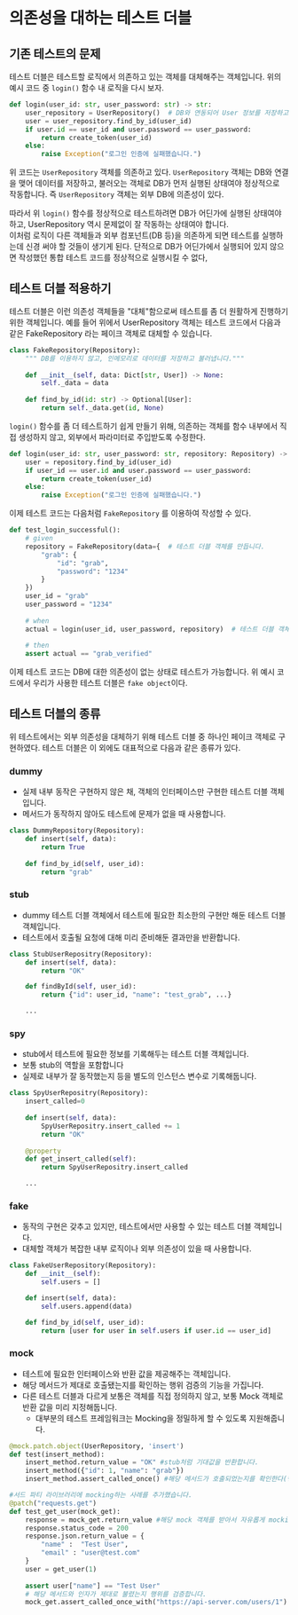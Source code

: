 # 의존성을 대하는 테스트 더블

## 기존 테스트의 문제

테스트 더블은 테스트할 로직에서 의존하고 있는 객체를 대체해주는 객체입니다.
위의 예시 코드 중 `login()` 함수 내 로직을 다시 보자.


```python
def login(user_id: str, user_password: str) -> str:
    user_repository = UserRepository()  # DB와 연동되어 User 정보를 저장하고 불러오는 객체
    user = user_repository.find_by_id(user_id)
    if user.id == user_id and user.password == user_password:
        return create_token(user_id)
    else:
        raise Exception("로그인 인증에 실패했습니다.")
```

위 코드는 `UserRepository` 객체를 의존하고 있다.
`UserRepository` 객체는 DB와 연결을 맺어 데이터를 저장하고, 불러오는 객체로 DB가 먼저 실행된 상태여야 정상적으로 작동합니다. 즉 `UserRepository` 객체는 외부 DB에 의존성이 있다.

따라서 위 `login()` 함수를 정상적으로 테스트하려면 DB가 어딘가에 실행된 상태여야 하고, UserRepository 역시 문제없이 잘 작동하는 상태여야 합니다.   
이처럼 로직이 다른 객체들과 외부 컴포넌트(DB 등)을 의존하게 되면 테스트를 실행하는데 신경 써야 할 것들이 생기게 된다. 단적으로 DB가 어딘가에서 실행되어 있지 않으면 작성했던 통합 테스트 코드를 정상적으로 실행시킬 수 없다,

## 테스트 더블 적용하기

테스트 더블은 이런 의존성 객체들을 "대체"함으로써 테스트를 좀 더 원활하게 진행하기 위한 객체입니다.
예를 들어 위에서 UserRepository 객체는 테스트 코드에서 다음과 같은 FakeRepository 라는 페이크 객체로 대체할 수 있습니다.

```python
class FakeRepository(Repository):
    """ DB를 이용하지 않고, 인메모리로 데이터를 저장하고 불러냅니다."""
    
    def __init__(self, data: Dict[str, User]) -> None:
        self._data = data
        
    def find_by_id(id: str) -> Optional[User]:
        return self._data.get(id, None)
```
`login()` 함수를 좀 더 테스트하기 쉽게 만들기 위해, 의존하는 객체를 함수 내부에서 직접 생성하지 않고, 외부에서 파라미터로 주입받도록 수정한다.  

```python
def login(user_id: str, user_password: str, repository: Repository) -> str:  # repository 파라미터를 추가합니다.
    user = repository.find_by_id(user_id)
    if user_id == user.id and user.password == user_password:
        return create_token(user_id)
    else:
        raise Exception("로그인 인증에 실패했습니다.")
```
이제 테스트 코드는 다음처럼 `FakeRepository` 를 이용하여 작성할 수 있다. 
```python
def test_login_successful():
    # given
    repository = FakeRepository(data={  # 테스트 더블 객체를 만듭니다.
        "grab": {
            "id": "grab",
            "password": "1234"
        }
    })
    user_id = "grab"
    user_password = "1234"
    
    # when
    actual = login(user_id, user_password, repository)  # 테스트 더블 객체를 주입합니다.
    
    # then
    assert actual == "grab_verified"
```
이제 테스트 코드는 DB에 대한 의존성이 없는 상태로 테스트가 가능합니다. 위 예시 코드에서 우리가 사용한 테스트 더블은 `fake object`이다.  

## 테스트 더블의 종류

위 테스트에서는 외부 의존성을 대체하기 위해 테스트 더블 중 하나인 페이크 객체로 구현하였다.
테스트 더블은 이 외에도 대표적으로 다음과 같은 종류가 있다.


### dummy

- 실제 내부 동작은 구현하지 않은 채, 객체의 인터페이스만 구현한 테스트 더블 객체입니다.
- 메서드가 동작하지 않아도 테스트에 문제가 없을 때 사용합니다.

```python
class DummyRepository(Repository):
    def insert(self, data):
        return True
    
    def find_by_id(self, user_id):
        return "grab"
```


### stub

- dummy 테스트 더블 객체에서 테스트에 필요한 최소한의 구현만 해둔 테스트 더블 객체입니다.
- 테스트에서 호출될 요청에 대해 미리 준비해둔 결과만을 반환합니다.

```python
class StubUserRepositry(Repository):
    def insert(self, data):
        return "OK"

    def findById(self, user_id):
        return {"id": user_id, "name": "test_grab", ...}

    ...
```

### spy

- stub에서 테스트에 필요한 정보를 기록해두는 테스트 더블 객체입니다.
- 보통 stub의 역할을 포함합니다
- 실제로 내부가 잘 동작했는지 등을 별도의 인스턴스 변수로 기록해둡니다.

```python
class SpyUserRepositry(Repository):
    insert_called=0
   
    def insert(self, data):
        SpyUserRepositry.insert_called += 1
        return "OK"
   
    @property
    def get_insert_called(self):
        return SpyUserRepositry.insert_called

    ...
```

### fake

- 동작의 구현은 갖추고 있지만, 테스트에서만 사용할 수 있는 테스트 더블 객체입니다.
- 대체할 객체가 복잡한 내부 로직이나 외부 의존성이 있을 때 사용합니다.

```python
class FakeUserRepository(Repository): 
    def __init__(self): 
        self.users = []

    def insert(self, data):
        self.users.append(data)

    def find_by_id(self, user_id):
        return [user for user in self.users if user.id == user_id]
```

### mock

- 테스트에 필요한 인터페이스와 반환 값을 제공해주는 객체입니다.
- 해당 메서드가 제대로 호출됐는지를 확인하는 행위 검증의 기능을 가집니다.
- 다른 테스트 더블과 다르게 보통은 객체를 직접 정의하지 않고, 보통 Mock 객체로 반환 값을 미리 지정해둡니다.
    - 대부분의 테스트 프레임워크는 Mocking을 정밀하게 할 수 있도록 지원해줍니다.

```python
@mock.patch.object(UserRepository, 'insert')
def test(insert_method):
    insert_method.return_value = "OK" #stub처럼 기대값을 반환합니다.
    insert_method({"id": 1, "name": "grab"}) 
    insert_method.assert_called_once() #해당 메서드가 호출되었는지를 확인한다(행위 검증)

#서드 파티 라이브러리에 mocking하는 사례를 추가했습니다.
@patch("requests.get")
def test_get_user(mock_get):
    response = mock_get.return_value #해당 mock 객체를 받아서 자유롭게 mocking합니다.
    response.status_code = 200
    response.json.return_value = { 
        "name" :  "Test User",
        "email" : "user@test.com"
    }
    user = get_user(1)
	
    assert user["name"] == "Test User" 
    # 해당 메서드와 인자가 제대로 불렸는지 행위를 검증합니다.
    mock_get.assert_called_once_with("https://api-server.com/users/1")  
```